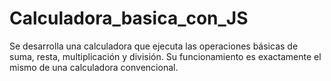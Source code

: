 # Calculadora_basica_con_JS
Se desarrolla una calculadora que ejecuta las operaciones básicas de suma, resta, multiplicación y división. Su funcionamiento es exactamente el mismo de una calculadora convencional.
